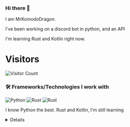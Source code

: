 ### Hi there 👋


I am MrKomodoDragon.

I've been working on a discord bot in python, and an API

I'm learning Rust and Kotlin right now.




# Visitors
![Visitor Count](https://profile-counter.glitch.me/%7BMrKomodoDragon%7D/count.svg)

### 🛠 Frameworks/Technologies I work with
<img alt="Python" src="https://img.shields.io/badge/python%20-%2314354C.svg?&style=for-the-badge&logo=python&logoColor=white"/> <img alt="Rust" src="https://img.shields.io/badge/rust%20-%2314354C.svg?&style=for-the-badge&logo=rust&logoColor=white"/> <img alt="Rust" src="https://img.shields.io/badge/kotlin%20-%2314354C.svg?&style=for-the-badge&logo=kotlin&logoColor=white"/>

I know Python the best. Rust and Kotlin, I'm still learning

<details>
# My Stats
[![Anurag's github stats](https://github-readme-stats.vercel.app/api?username=MrKomodoDragon)](https://github.com/anuraghazra/github-readme-stats)

# Languages I Use
![Top Langs](https://github-readme-stats.vercel.app/api/top-langs/?username=MrKomodoDragon&theme=tokyonight)

# Some more stats
<!--START_SECTION:waka-->
![Profile Views](http://img.shields.io/badge/Profile%20Views-2-blue)

**🐱 My Github Data** 

> 🏆 432 Contributions in the Year 2021
 > 
> 📦 102.4 kB Used in Github's Storage 
 > 
> 🚫 Not Opted to Hire
 > 
> 📜 46 Public Repositories 
 > 
> 🔑 4 Private Repositories  
 > 
**I'm an Early 🐤** 

```text
🌞 Morning    137 commits    █████████░░░░░░░░░░░░░░░░   37.95% 
🌆 Daytime    144 commits    ██████████░░░░░░░░░░░░░░░   39.89% 
🌃 Evening    79 commits     █████░░░░░░░░░░░░░░░░░░░░   21.88% 
🌙 Night      1 commits      ░░░░░░░░░░░░░░░░░░░░░░░░░   0.28%

```
📅 **I'm Most Productive on Friday** 

```text
Monday       48 commits     ███░░░░░░░░░░░░░░░░░░░░░░   13.3% 
Tuesday      61 commits     ████░░░░░░░░░░░░░░░░░░░░░   16.9% 
Wednesday    53 commits     ███░░░░░░░░░░░░░░░░░░░░░░   14.68% 
Thursday     62 commits     ████░░░░░░░░░░░░░░░░░░░░░   17.17% 
Friday       67 commits     ████░░░░░░░░░░░░░░░░░░░░░   18.56% 
Saturday     29 commits     ██░░░░░░░░░░░░░░░░░░░░░░░   8.03% 
Sunday       41 commits     ██░░░░░░░░░░░░░░░░░░░░░░░   11.36%

```


📊 **This Week I Spent My Time On** 

```text
⌚︎ Time Zone: America/Los_Angeles

💬 Programming Languages: 
Python                   9 mins              ███████████████████░░░░░░   76.96% 
JSON                     2 mins              █████░░░░░░░░░░░░░░░░░░░░   22.4% 
Other                    0 secs              ░░░░░░░░░░░░░░░░░░░░░░░░░   0.64%

🔥 Editors: 
VS Code                  11 mins             █████████████████████████   100.0%

🐱‍💻 Projects: 
f-stop-rply              9 mins              ███████████████████░░░░░░   76.96% 
vscode-highlights        2 mins              █████░░░░░░░░░░░░░░░░░░░░   22.4% 
vasan                    0 secs              ░░░░░░░░░░░░░░░░░░░░░░░░░   0.64%

💻 Operating System: 
Mac                      11 mins             █████████████████████████   100.0%

```

**I Mostly Code in Python** 

```text
Python                   12 repos            ██████████████░░░░░░░░░░░   57.14% 
Rust                     3 repos             ███░░░░░░░░░░░░░░░░░░░░░░   14.29% 
Java                     1 repo              █░░░░░░░░░░░░░░░░░░░░░░░░   4.76% 
HTML                     1 repo              █░░░░░░░░░░░░░░░░░░░░░░░░   4.76% 
Shell                    1 repo              █░░░░░░░░░░░░░░░░░░░░░░░░   4.76%

```


**Timeline**

![Chart not found](https://raw.githubusercontent.com/MrKomodoDragon/MrKomodoDragon/main/charts/bar_graph.png) 


 Last Updated on 06/07/2021
<!--END_SECTION:waka-->
</details>
